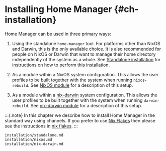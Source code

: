 # Installing Home Manager {#ch-installation}

Home Manager can be used in three primary ways:

1.  Using the standalone `home-manager` tool. For platforms other than
    NixOS and Darwin, this is the only available choice. It is also
    recommended for people on NixOS or Darwin that want to manage their
    home directory independently of the system as a whole. See
    [Standalone installation](#sec-install-standalone) for instructions
    on how to perform this installation.

2.  As a module within a NixOS system configuration. This allows the
    user profiles to be built together with the system when running
    `nixos-rebuild`. See [NixOS module](#sec-install-nixos-module) for a
    description of this setup.

3.  As a module within a
    [nix-darwin](https://github.com/nix-darwin/nix-darwin/) system
    configuration. This allows the user profiles to be built together
    with the system when running `darwin-rebuild`. See [nix-darwin
    module](#sec-install-nix-darwin-module) for a description of this
    setup.

:::{.note}
In this chapter we describe how to install Home Manager in the standard
way using channels. If you prefer to use [Nix
Flakes](https://wiki.nixos.org/wiki/Flakes) then please see the instructions
in [nix flakes](#ch-nix-flakes).
:::

```{=include=} sections
installation/standalone.md
installation/nixos.md
installation/nix-darwin.md
```
